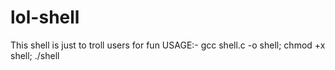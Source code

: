 # lol-shell
This shell is just to troll users for fun
USAGE:- gcc shell.c -o shell; chmod +x shell; ./shell
